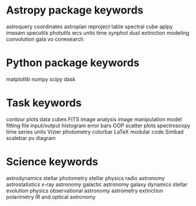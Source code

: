 # Astropy package keywords
astroquery
coordinates
astroplan
reproject
table
spectral cube
aplpy
imexam
specutils
photutils
wcs
units
time
synphot
dust extinction
modeling
convolution
gala
vo conesearch

# Python package keywords
matplotlib
numpy
scipy
dask

# Task keywords
contour plots
data cubes
FITS
image analysis
image manipulation
model fitting
file input/output
histogram
error bars
OOP
scatter plots
spectroscopy
time series
units
Vizier
photometry
colorbar
LaTeX
modular code
Simbad
scalebar
pv diagram

# Science keywords
astrodynamics
stellar photometry
stellar physics
radio astronomy
astrostatistics
x-ray astronomy
galactic astronomy
galaxy dynamics
stellar evolution
physics
observational astronomy
astrometry
extinction
polarimetry
IR and optical astronomy
